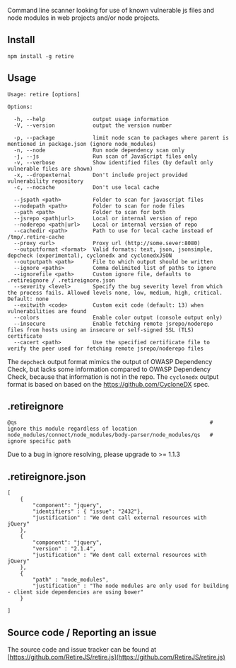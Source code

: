 Command line scanner looking for use of known vulnerable js files and node modules in web projects and/or node projects.

Install
-------

    npm install -g retire


Usage
-----

````
Usage: retire [options]

Options:

  -h, --help               output usage information
  -V, --version            output the version number

  -p, --package            limit node scan to packages where parent is mentioned in package.json (ignore node_modules)
  -n, --node               Run node dependency scan only
  -j, --js                 Run scan of JavaScript files only
  -v, --verbose            Show identified files (by default only vulnerable files are shown)
  -x, --dropexternal       Don't include project provided vulnerability repository
  -c, --nocache            Don't use local cache

  --jspath <path>          Folder to scan for javascript files
  --nodepath <path>        Folder to scan for node files
  --path <path>            Folder to scan for both
  --jsrepo <path|url>      Local or internal version of repo
  --noderepo <path|url>    Local or internal version of repo
  --cachedir <path>        Path to use for local cache instead of /tmp/.retire-cache
  --proxy <url>            Proxy url (http://some.sever:8080)
  --outputformat <format>  Valid formats: text, json, jsonsimple, depcheck (experimental), cyclonedx and cyclonedxJSON
  --outputpath <path>      File to which output should be written
  --ignore <paths>         Comma delimited list of paths to ignore
  --ignorefile <path>      Custom ignore file, defaults to .retireignore / .retireignore.json
  --severity <level>       Specify the bug severity level from which the process fails. Allowed levels none, low, medium, high, critical. Default: none
  --exitwith <code>        Custom exit code (default: 13) when vulnerabilities are found
  --colors                 Enable color output (console output only)
  --insecure               Enable fetching remote jsrepo/noderepo files from hosts using an insecure or self-signed SSL (TLS) certificate
  --cacert <path>          Use the specified certificate file to verify the peer used for fetching remote jsrepo/noderepo files
````

The `depcheck` output format mimics the output of OWASP Dependency Check, but lacks some information compared to OWASP Dependency Check, because that information is not in the repo.
The `cyclonedx` output format is based on based on the https://github.com/CycloneDX spec.

.retireignore
-------------
````
@qs                                                             # ignore this module regardless of location
node_modules/connect/node_modules/body-parser/node_modules/qs   # ignore specific path
````
Due to a bug in ignore resolving, please upgrade to >= 1.1.3

.retireignore.json
------------------
````
[
	{
		"component": "jquery",
		"identifiers" : { "issue": "2432"},
		"justification" : "We dont call external resources with jQuery"
	},
	{
		"component": "jquery",
		"version" : "2.1.4",
		"justification" : "We dont call external resources with jQuery"
	},
	{
		"path" : "node_modules",
		"justification" : "The node modules are only used for building - client side dependencies are using bower"
	}

]
````

Source code / Reporting an issue
--------------------------------
The source code and issue tracker can be found at [https://github.com/RetireJS/retire.js](https://github.com/RetireJS/retire.js)
